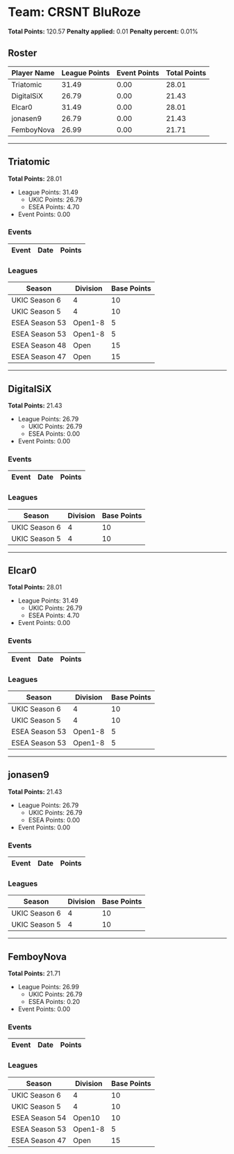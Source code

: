 # Team: CRSNT BluRoze

**Total Points:** 120.57
**Penalty applied:** 0.01
**Penalty percent:** 0.01%

## Roster
| Player Name | League Points | Event Points | Total Points |
|-------------|--------------|--------------|-------------|
| Triatomic | 31.49 | 0.00 | 28.01 |
| DigitalSiX | 26.79 | 0.00 | 21.43 |
| Elcar0 | 31.49 | 0.00 | 28.01 |
| jonasen9 | 26.79 | 0.00 | 21.43 |
| FemboyNova | 26.99 | 0.00 | 21.71 |

---

## Triatomic

**Total Points:** 28.01

- League Points: 31.49
  - UKIC Points: 26.79
  - ESEA Points: 4.70
- Event Points: 0.00

### Events
| Event | Date | Points |
|-------|------|--------|
### Leagues
| Season | Division | Base Points |
|--------|----------|-------------|
| UKIC Season 6 | 4 | 10 |
| UKIC Season 5 | 4 | 10 |
| ESEA Season 53 | Open1-8 | 5 |
| ESEA Season 53 | Open1-8 | 5 |
| ESEA Season 48 | Open | 15 |
| ESEA Season 47 | Open | 15 |
---

## DigitalSiX

**Total Points:** 21.43

- League Points: 26.79
  - UKIC Points: 26.79
  - ESEA Points: 0.00
- Event Points: 0.00

### Events
| Event | Date | Points |
|-------|------|--------|
### Leagues
| Season | Division | Base Points |
|--------|----------|-------------|
| UKIC Season 6 | 4 | 10 |
| UKIC Season 5 | 4 | 10 |
---

## Elcar0

**Total Points:** 28.01

- League Points: 31.49
  - UKIC Points: 26.79
  - ESEA Points: 4.70
- Event Points: 0.00

### Events
| Event | Date | Points |
|-------|------|--------|
### Leagues
| Season | Division | Base Points |
|--------|----------|-------------|
| UKIC Season 6 | 4 | 10 |
| UKIC Season 5 | 4 | 10 |
| ESEA Season 53 | Open1-8 | 5 |
| ESEA Season 53 | Open1-8 | 5 |
---

## jonasen9

**Total Points:** 21.43

- League Points: 26.79
  - UKIC Points: 26.79
  - ESEA Points: 0.00
- Event Points: 0.00

### Events
| Event | Date | Points |
|-------|------|--------|
### Leagues
| Season | Division | Base Points |
|--------|----------|-------------|
| UKIC Season 6 | 4 | 10 |
| UKIC Season 5 | 4 | 10 |
---

## FemboyNova

**Total Points:** 21.71

- League Points: 26.99
  - UKIC Points: 26.79
  - ESEA Points: 0.20
- Event Points: 0.00

### Events
| Event | Date | Points |
|-------|------|--------|
### Leagues
| Season | Division | Base Points |
|--------|----------|-------------|
| UKIC Season 6 | 4 | 10 |
| UKIC Season 5 | 4 | 10 |
| ESEA Season 54 | Open10 | 10 |
| ESEA Season 53 | Open1-8 | 5 |
| ESEA Season 47 | Open | 15 |